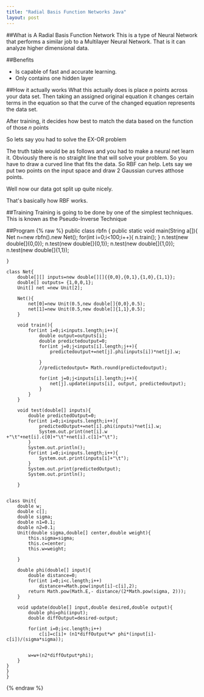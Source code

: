 ```yaml
---
title: "Radial Basis Function Networks Java"
layout: post
---
```



 
##What is A Radial Basis Function Network
This is a type of Neural Network that performs a similar job to a Multilayer Neural Network. That is it can analyze higher dimensional data.

##Benefits
* Is capable of fast and accurate learning. 
*  Only contains one hidden layer 
 
##How it actually works
What this actually does is place <em>n</em> points across your data set. Then taking an assigned original equation it changes certain terms in the equation so that the curve of the changed equation represents the data set.

After training, it decides how best to match the data based on the function of those <em>n</em> points

So lets say you had to solve the EX-OR problem

The truth table would be as follows and you had to make a neural net learn it.
Obviously there is no straight line that will solve your problem.
So you have to draw a curved line that fits the data.
So RBF can help. Lets say we put two points on the input space and draw 2 Gaussian curves atthose points. 


 Well now our data got split up quite nicely.

 That's basically how RBF works. 

##Training 
Training is going to be done by one of the simplest techniques. This is known as the Pseudo-Inverse Technique


##Program
{% raw %}
    public class rbfn {
	public static void main(String a[]){
		Net n=new rbfn().new Net();
		for(int i=0;i<100;i++){
			n.train();
		}
		n.test(new double[]{0,0});
		n.test(new double[]{0,1});
		n.test(new double[]{1,0});
		n.test(new double[]{1,1});
		
		 
	}
	
	class Net{
		double[][] inputs=new double[][]{{0,0},{0,1},{1,0},{1,1}};
		double[] outputs= {1,0,0,1};
		Unit[] net =new Unit[2];
		
		Net(){
			net[0]=new Unit(0.5,new double[]{0,0},0.5);
			net[1]=new Unit(0.5,new double[]{1,1},0.5);
		}
		
		void train(){
			for(int i=0;i<inputs.length;i++){
				double output=outputs[i];
				double predictedoutput=0;
				for(int j=0;j<inputs[i].length;j++){
					predictedoutput+=net[j].phi(inputs[i])*net[j].w;		
					
				}
				//predictedoutput= Math.round(predictedoutput);
				
				for(int j=0;j<inputs[i].length;j++){
					net[j].update(inputs[i], output, predictedoutput);
				}
			}
		}
		
		void test(double[] inputs){
			double predictedOutput=0;
			for(int i=0;i<inputs.length;i++){
				predictedOutput+=net[i].phi(inputs)*net[i].w;
				System.out.print(net[i].w +"\t"+net[i].c[0]+"\t"+net[i].c[1]+"\t");
			}
			System.out.println();	
			for(int i=0;i<inputs.length;i++){
				System.out.print(inputs[i]+"\t");
			}
			System.out.print(predictedOutput);
			System.out.println();	
			
		}
	
		
	class Unit{
		double w;
		double c[];
		double sigma;
		double n1=0.1;
		double n2=0.1;
		Unit(double sigma,double[] center,double weight){
			this.sigma=sigma;
			this.c=center;
			this.w=weight;
			
		}
		
		double phi(double[] input){
			double distance=0;
			for(int i=0;i<c.length;i++)
				distance+=Math.pow(input[i]-c[i],2);
			return Math.pow(Math.E,- distance/(2*Math.pow(sigma, 2)));
		}
		
		void update(double[] input,double desired,double output){
			double phi=phi(input);
			double diffOutput=desired-output;
			
			for(int i=0;i<c.length;i++)
				c[i]=c[i]+ (n1*diffOutput*w* phi*(input[i]-c[i])/(sigma*sigma));
			

			w=w+(n2*diffOutput*phi);
		}
	}
	}
    }
{% endraw %}